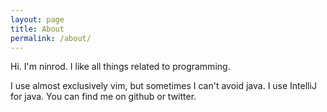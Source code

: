 ```yaml
---
layout: page
title: About
permalink: /about/
---
```


Hi. I'm ninrod. I like all things related to programming.

I use almost exclusively vim, but sometimes I can't avoid java. I use IntelliJ for java. 
You can find me on github or twitter.
